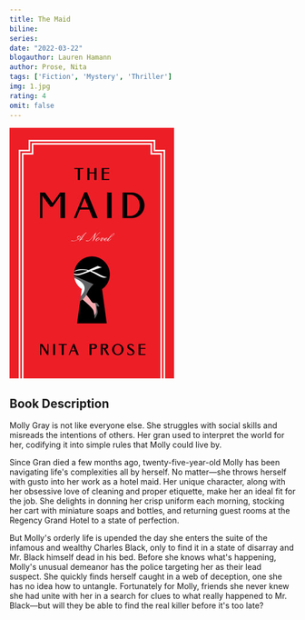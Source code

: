 ```yaml
---
title: The Maid
biline:
series: 
date: "2022-03-22"
blogauthor: Lauren Hamann
author: Prose, Nita
tags: ['Fiction', 'Mystery', 'Thriller']
img: 1.jpg
rating: 4
omit: false
---
```


![Book Cover](1.jpg)

## Book Description

Molly Gray is not like everyone else. She struggles with social skills and misreads the intentions of others. Her gran used to interpret the world for her, codifying it into simple rules that Molly could live by.

Since Gran died a few months ago, twenty-five-year-old Molly has been navigating life's complexities all by herself. No matter—she throws herself with gusto into her work as a hotel maid. Her unique character, along with her obsessive love of cleaning and proper etiquette, make her an ideal fit for the job. She delights in donning her crisp uniform each morning, stocking her cart with miniature soaps and bottles, and returning guest rooms at the Regency Grand Hotel to a state of perfection.

But Molly's orderly life is upended the day she enters the suite of the infamous and wealthy Charles Black, only to find it in a state of disarray and Mr. Black himself dead in his bed. Before she knows what's happening, Molly's unusual demeanor has the police targeting her as their lead suspect. She quickly finds herself caught in a web of deception, one she has no idea how to untangle. Fortunately for Molly, friends she never knew she had unite with her in a search for clues to what really happened to Mr. Black—but will they be able to find the real killer before it's too late?